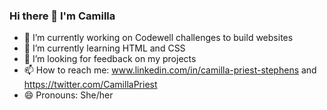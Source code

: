 ### Hi there 👋 I'm Camilla

- 🔭 I’m currently working on Codewell challenges to build websites
- 🌱 I’m currently learning HTML and CSS
- 🤔 I’m looking for feedback on my projects
- 📫 How to reach me: www.linkedin.com/in/camilla-priest-stephens and https://twitter.com/CamillaPriest
- 😄 Pronouns: She/her

